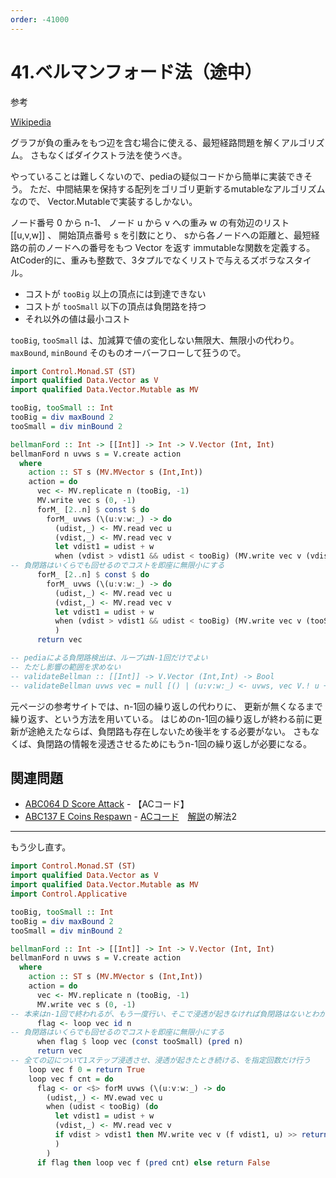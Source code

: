 ```yaml
---
order: -41000
---
```

# 41.ベルマンフォード法（途中）

参考

[Wikipedia](https://ja.wikipedia.org/wiki/%E3%83%99%E3%83%AB%E3%83%9E%E3%83%B3%E2%80%93%E3%83%95%E3%82%A9%E3%83%BC%E3%83%89%E6%B3%95)

グラフが負の重みをもつ辺を含む場合に使える、最短経路問題を解くアルゴリズム。
さもなくばダイクストラ法を使うべき。

やっていることは難しくないので、pediaの疑似コードから簡単に実装できそう。
ただ、中間結果を保持する配列をゴリゴリ更新するmutableなアルゴリズムなので、
Vector.Mutableで実装するしかない。

ノード番号 0 から n-1、
ノード u から v への重み w の有効辺のリスト [[u,v,w]] 、
開始頂点番号 s を引数にとり、
sから各ノードへの距離と、最短経路の前のノードへの番号をもつ Vector を返す
immutableな関数を定義する。
AtCoder的に、重みも整数で、3タプルでなくリストで与えるズボラなスタイル。

- コストが `tooBig` 以上の頂点には到達できない
- コストが `tooSmall` 以下の頂点は負閉路を持つ
- それ以外の値は最小コスト

`tooBig`, `tooSmall` は、加減算で値の変化しない無限大、無限小の代わり。
`maxBound`, `minBound` そのものオーバーフローして狂うので。

```haskell
import Control.Monad.ST (ST)
import qualified Data.Vector as V
import qualified Data.Vector.Mutable as MV

tooBig, tooSmall :: Int
tooBig = div maxBound 2
tooSmall = div minBound 2

bellmanFord :: Int -> [[Int]] -> Int -> V.Vector (Int, Int)
bellmanFord n uvws s = V.create action
  where
    action :: ST s (MV.MVector s (Int,Int))
    action = do
      vec <- MV.replicate n (tooBig, -1)
      MV.write vec s (0, -1)
      forM_ [2..n] $ const $ do
        forM_ uvws (\(u:v:w:_) -> do
          (udist,_) <- MV.read vec u
          (vdist,_) <- MV.read vec v
          let vdist1 = udist + w
          when (vdist > vdist1 && udist < tooBig) (MV.write vec v (vdist1, u))
-- 負閉路はいくらでも回せるのでコストを即座に無限小にする
      forM_ [2..n] $ const $ do
        forM_ uvws (\(u:v:w:_) -> do
          (udist,_) <- MV.read vec u
          (vdist,_) <- MV.read vec v
          let vdist1 = udist + w
          when (vdist > vdist1 && udist < tooBig) (MV.write vec v (tooSmall, u))
          )
      return vec

-- pediaによる負閉路検出は、ループはN-1回だけでよい
-- ただし影響の範囲を求めない
-- validateBellman :: [[Int]] -> V.Vector (Int,Int) -> Bool
-- validateBellman uvws vec = null [() | (u:v:w:_) <- uvws, vec V.! u + w < vec V.! v]
```

元ページの参考サイトでは、n-1回の繰り返しの代わりに、
更新が無くなるまで繰り返す、という方法を用いている。
はじめのn-1回の繰り返しが終わる前に更新が途絶えたならば、負閉路も存在しないため後半をする必要がない。
さもなくば、負閉路の情報を浸透させるためにもうn-1回の繰り返しが必要になる。

## 関連問題

- [ABC064 D Score Attack](https://atcoder.jp/contests/abc061/tasks/abc061_d) - 【ACコード】
- [ABC137 E Coins Respawn](https://atcoder.jp/contests/abc137/tasks/abc137_e) - [ACコード](https://atcoder.jp/contests/abc137/submissions/28886092)　[解説](https://sigma1113.hatenablog.com/entry/2019/08/12/130042)の解法2

<hr/>

もう少し直す。

```haskell
import Control.Monad.ST (ST)
import qualified Data.Vector as V
import qualified Data.Vector.Mutable as MV
import Control.Applicative

tooBig, tooSmall :: Int
tooBig = div maxBound 2
tooSmall = div minBound 2

bellmanFord :: Int -> [[Int]] -> Int -> V.Vector (Int, Int)
bellmanFord n uvws s = V.create action
  where
    action :: ST s (MV.MVector s (Int,Int))
    action = do
      vec <- MV.replicate n (tooBig, -1)
      MV.write vec s (0, -1)
-- 本来はn-1回で終われるが、もう一度行い、そこで浸透が起きなければ負閉路はないとわかる
      flag <- loop vec id n
-- 負閉路はいくらでも回せるのでコストを即座に無限小にする
      when flag $ loop vec (const tooSmall) (pred n)
      return vec
-- 全ての辺について1ステップ浸透させ、浸透が起きたとき続ける、を指定回数だけ行う
    loop vec f 0 = return True
    loop vec f cnt = do
      flag <- or <$> forM uvws (\(u:v:w:_) -> do
        (udist,_) <- MV.ewad vec u
        when (udist < tooBig) (do
          let vdist1 = udist + w
          (vdist,_) <- MV.read vec v
          if vdist > vdist1 then MV.write vec v (f vdist1, u) >> return True else return False
          )
        )
      if flag then loop vec f (pred cnt) else return False
```
